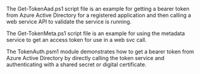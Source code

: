 The Get-TokenAad.ps1 script file is an example for getting a bearer token from Azure Active Directory for a registered application and then calling a web service API to validate the service is running.

The Get-TokenMeta.ps1 script file is an example for using the metadata service to get an access token for use in a web svc call.

The TokenAuth.psm1 module demonstrates how to get a bearer token from Azure Active Directory by directly calling the token service and authenticating with a shared secret or digital certificate.

